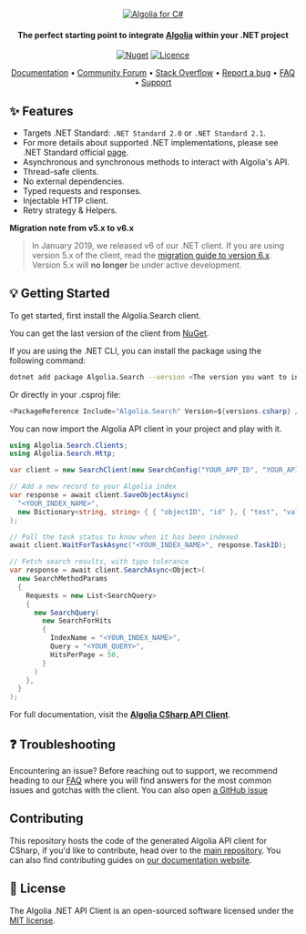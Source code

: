 
<p align="center">
  <a href="https://www.algolia.com">
    <img alt="Algolia for C#" src="https://user-images.githubusercontent.com/22633119/59595424-10d10880-90f6-11e9-9303-823f70b39d6c.png" >
  </a>

<h4 align="center">The perfect starting point to integrate <a href="https://algolia.com" target="_blank">Algolia</a> within your .NET project</h4>

<p align="center">
  <a href="https://www.nuget.org/packages/Algolia.Search/"><img src="https://img.shields.io/nuget/v/Algolia.Search.svg?style=flat-square" alt="Nuget"></img></a>
  <a href="https://opensource.org/licenses/MIT"><img src="https://img.shields.io/badge/License-MIT-yellow.svg" alt="Licence"></img></a>
</p>

<p align="center">
  <a href="https://www.algolia.com/doc/libraries/csharp/v7/" target="_blank">Documentation</a>  •
  <a href="https://discourse.algolia.com" target="_blank">Community Forum</a>  •
  <a href="http://stackoverflow.com/questions/tagged/algolia" target="_blank">Stack Overflow</a>  •
  <a href="https://github.com/algolia/algoliasearch-client-csharp/issues" target="_blank">Report a bug</a>  •
  <a href="https://www.algolia.com/doc/api-client/troubleshooting/faq/csharp/" target="_blank">FAQ</a>  •
  <a href="https://alg.li/support" target="_blank">Support</a>
</p>

## ✨ Features

* Targets .NET Standard: `.NET Standard 2.0` or `.NET Standard 2.1`.
* For more details about supported .NET implementations, please see .NET Standard official [page](https://docs.microsoft.com/en-us/dotnet/standard/net-standard?tabs=net-standard-2-1).
* Asynchronous and synchronous methods to interact with Algolia's API.
* Thread-safe clients.
* No external dependencies.
* Typed requests and responses.
* Injectable HTTP client.
* Retry strategy & Helpers.

**Migration note from v5.x to v6.x**

> In January 2019, we released v6 of our .NET client. If you are using version 5.x of the client, read the [migration guide to version 6.x](https://www.algolia.com/doc/api-client/getting-started/upgrade-guides/csharp/).
Version 5.x will **no longer** be under active development.

## 💡 Getting Started

To get started, first install the Algolia.Search client.

You can get the last version of the client from [NuGet](https://www.nuget.org/packages/Algolia.Search/).

If you are using the .NET CLI, you can install the package using the following command:

```bash
dotnet add package Algolia.Search --version <The version you want to install>
```

Or directly in your .csproj file:

```csharp
<PackageReference Include="Algolia.Search" Version=${versions.csharp} />
```

You can now import the Algolia API client in your project and play with it.

```csharp
using Algolia.Search.Clients;
using Algolia.Search.Http;

var client = new SearchClient(new SearchConfig("YOUR_APP_ID", "YOUR_API_KEY"));

// Add a new record to your Algolia index
var response = await client.SaveObjectAsync(
  "<YOUR_INDEX_NAME>",
  new Dictionary<string, string> { { "objectID", "id" }, { "test", "val" } }
);

// Poll the task status to know when it has been indexed
await client.WaitForTaskAsync("<YOUR_INDEX_NAME>", response.TaskID);

// Fetch search results, with typo tolerance
var response = await client.SearchAsync<Object>(
  new SearchMethodParams
  {
    Requests = new List<SearchQuery>
    {
      new SearchQuery(
        new SearchForHits
        {
          IndexName = "<YOUR_INDEX_NAME>",
          Query = "<YOUR_QUERY>",
          HitsPerPage = 50,
        }
      )
    },
  }
);
```

For full documentation, visit the **[Algolia CSharp API Client](https://www.algolia.com/doc/api-client/getting-started/install/csharp/)**.

## ❓ Troubleshooting

Encountering an issue? Before reaching out to support, we recommend heading to our [FAQ](https://www.algolia.com/doc/api-client/troubleshooting/faq/csharp/) where you will find answers for the most common issues and gotchas with the client. You can also open [a GitHub issue](https://github.com/algolia/api-clients-automation/issues/new?assignees=&labels=&projects=&template=Bug_report.md)

## Contributing

This repository hosts the code of the generated Algolia API client for CSharp, if you'd like to contribute, head over to the [main repository](https://github.com/algolia/api-clients-automation). You can also find contributing guides on [our documentation website](https://api-clients-automation.netlify.app/docs/contributing/introduction).

## 📄 License

The Algolia .NET API Client is an open-sourced software licensed under the [MIT license](LICENSE).
